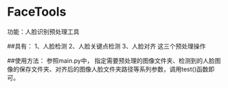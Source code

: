 # FaceTools
功能：人脸识别预处理工具

##具有：
1、人脸检测
2、人脸关键点检测
3、人脸对齐
这三个预处理操作

##使用方法：
参照main.py中，
指定需要预处理的图像文件夹、检测到的人脸图像的保存文件夹、对齐后的图像人脸文件夹路径等系列参数，调用test()函数即可。
